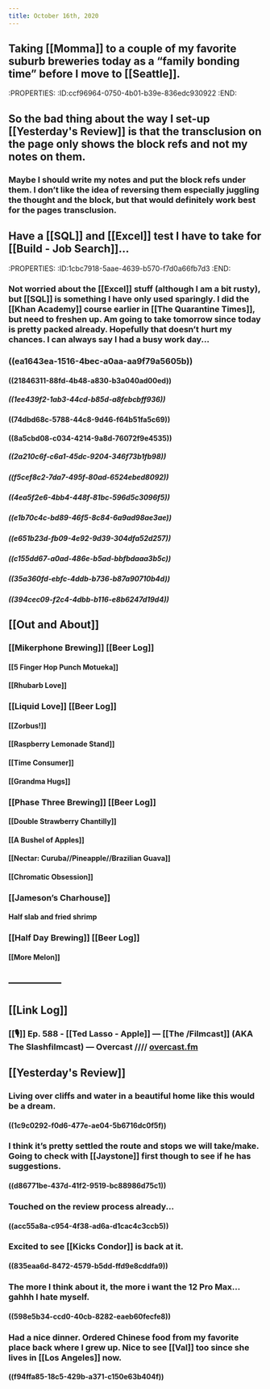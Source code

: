 ```yaml
---
title: October 16th, 2020
---
```


## Taking [[Momma]] to a couple of my favorite suburb breweries today as a “family bonding time” before I move to [[Seattle]]. 
:PROPERTIES:
:ID:ccf96964-0750-4b01-b39e-836edc930922
:END:

## So the bad thing about the way I set-up [[Yesterday's Review]] is that the transclusion on the page only shows the block refs and not my notes on them. 
### Maybe I should write my notes and put the block refs under them. I don’t like the idea of reversing them especially juggling the thought and the block, but that would definitely work best for the pages transclusion. 

## Have a [[SQL]] and [[Excel]] test I have to take for [[Build - Job Search]]...
:PROPERTIES:
:ID:1cbc7918-5aae-4639-b570-f7d0a66fb7d3
:END:
### Not worried about the [[Excel]] stuff (although I am a bit rusty), but [[SQL]] is something I have only used sparingly. I did the [[Khan Academy]] course earlier in [[The Quarantine Times]], but need to freshen up. Am going to take tomorrow since today is pretty packed already. Hopefully that doesn’t hurt my chances. I can always say I had a busy work day...

### ((ea1643ea-1516-4bec-a0aa-aa9f79a5605b))
#### ((21846311-88fd-4b48-a830-b3a040ad00ed))
##### ((1ee439f2-1ab3-44cd-b85d-a8febcbff936))

#### ((74dbd68c-5788-44c8-9d46-f64b51fa5c69))

#### ((8a5cbd08-c034-4214-9a8d-76072f9e4535))
##### ((2a210c6f-c6a1-45dc-9204-346f73b1fb98))

##### ((f5cef8c2-7da7-495f-80ad-6524ebed8092))

##### ((4ea5f2e6-4bb4-448f-81bc-596d5c3096f5))

##### ((e1b70c4c-bd89-46f5-8c84-6a9ad98ae3ae))

##### ((e651b23d-fb09-4e92-9d39-304dfa52d257))

##### ((c155dd67-a0ad-486e-b5ad-bbfbdaaa3b5c))

##### ((35a360fd-ebfc-4ddb-b736-b87a90710b4d))

##### ((394cec09-f2c4-4dbb-b116-e8b6247d19d4))

## [[Out and About]]
### [[Mikerphone Brewing]] [[Beer Log]]
#### [[5 Finger Hop Punch Motueka]]

#### [[Rhubarb Love]]

### [[Liquid Love]] [[Beer Log]]
#### [[Zorbus!]]

#### [[Raspberry Lemonade Stand]]

#### [[Time Consumer]]

#### [[Grandma Hugs]]

### [[Phase Three Brewing]] [[Beer Log]]
#### [[Double Strawberry Chantilly]]

#### [[A Bushel of Apples]]

#### [[Nectar: Curuba//Pineapple//Brazilian Guava]]

#### [[Chromatic Obsession]]

### [[Jameson’s Charhouse]]
#### Half slab and fried shrimp

### [[Half Day Brewing]] [[Beer Log]]
#### [[More Melon]]

## —————

## [[Link Log]]
### [[🎙]] Ep. 588 - [[Ted Lasso - Apple]] — [[The /Filmcast]] (AKA The Slashfilmcast) — Overcast //// [overcast.fm](https://overcast.fm/+PsCxfktjI)

## [[Yesterday's Review]]
### Living over cliffs and water in a beautiful home like this would be a dream.
#### ((1c9c0292-f0d6-477e-ae04-5b6716dc0f5f))

### I think it’s pretty settled the route and stops we will take/make. Going to check with [[Jaystone]] first though to see if he has suggestions.
#### ((d86771be-437d-41f2-9519-bc88986d75c1))

### Touched on the review process already...
#### ((acc55a8a-c954-4f38-ad6a-d1cac4c3ccb5))

### Excited to see [[Kicks Condor]] is back at it.
#### ((835eaa6d-8472-4579-b5dd-ffd9e8cddfa9))

### The more I think about it, the more i want the 12 Pro Max... gahhh I hate myself.
#### ((598e5b34-ccd0-40cb-8282-eaeb60fecfe8))

### Had a nice dinner. Ordered Chinese food from my favorite place back where I grew up. Nice to see [[Val]] too since she lives in [[Los Angeles]] now.
#### ((f94ffa85-18c5-429b-a371-c150e63b404f))

